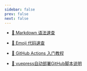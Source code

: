 ```yaml
---
sidebar: false
prev: false
next: false
---
```

- [:gift_heart: Markdown 语法速查](https://markdown.com.cn/cheat-sheet.html)
- [:gift_heart: Emoji 代码速查](https://github.com/markdown-it/markdown-it-emoji/blob/master/lib/data/full.json)

- [:gift_heart: GitHub Actions 入门教程](https://www.ruanyifeng.com/blog/2019/09/getting-started-with-github-actions.html?20191227113947#comment-last)
- [:gift_heart: vuepress自动部署GitHub脚本说明](https://github.com/jenkey2011/vuepress-deploy/blob/master/README.zh-CN.md)

